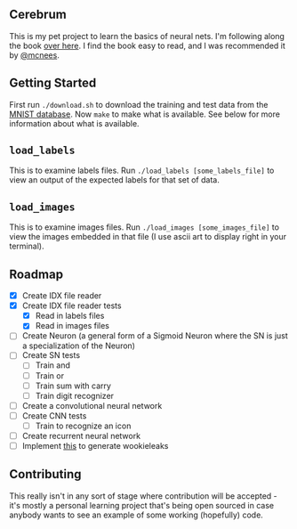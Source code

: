 Cerebrum
---
This is my pet project to learn the basics of neural nets. I'm following along the book [over here](http://neuralnetworksanddeeplearning.com). I find the book easy to read, and I was recommended it by [@mcnees](https://twitter.com/mcnees).

Getting Started
---
First run `./download.sh` to download the training and test data from the [MNIST database](http://yann.lecun.com/exdb/mnist/). Now `make` to make what is available. See below for more information about what is available.

`load_labels`
---
This is to examine labels files. Run `./load_labels [some_labels_file]` to view an output of the expected labels for that set of data.

`load_images`
---
This is to examine images files. Run `./load_images [some_images_file]` to view the images embedded in that file (I use ascii art to display right in your terminal).

Roadmap
---
- [x] Create IDX file reader
- [x] Create IDX file reader tests
  - [x] Read in labels files
  - [x] Read in images files
- [ ] Create Neuron (a general form of a Sigmoid Neuron where the SN is just a specialization of the Neuron)
- [ ] Create SN tests
  - [ ] Train and
  - [ ] Train or
  - [ ] Train sum with carry
  - [ ] Train digit recognizer
- [ ] Create a convolutional neural network
- [ ] Create CNN tests
  - [ ] Train to recognize an icon
- [ ] Create recurrent neural network
- [ ] Implement [this](http://mi.eng.cam.ac.uk/~thw28/papers/TR698.pdf) to generate wookieleaks

Contributing
---
This really isn't in any sort of stage where contribution will be accepted - it's mostly a personal learning project that's being open sourced in case anybody wants to see an example of some working (hopefully) code.
